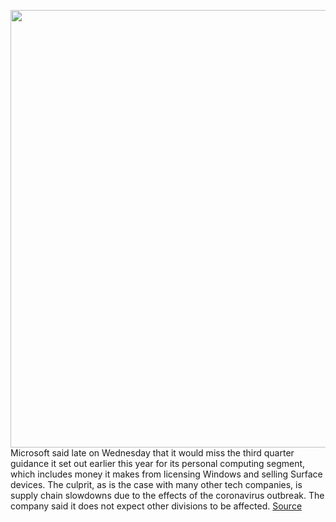<img src='https://cdn.vox-cdn.com/thumbor/jpEagNFNSNA9ejjbC7wHXC-fqOU=/0x0:2040x1360/1200x800/filters:focal(857x517:1183x843)/cdn.vox-cdn.com/uploads/chorus_image/image/66380801/acastro_180507_1777_microsoft_0001.0.jpg' width='700px' /><br/>
Microsoft said late on Wednesday that it would miss the third quarter guidance it set out earlier this year for its personal computing segment, which includes money it makes from licensing Windows and selling Surface devices. The culprit, as is the case with many other tech companies, is supply chain slowdowns due to the effects of the coronavirus outbreak. The company said it does not expect other divisions to be affected.
<a href='https://www.theverge.com/2020/2/26/21155072/microsoft-adjusts-q3-guidance-surface-coronavirus'> Source <a/>